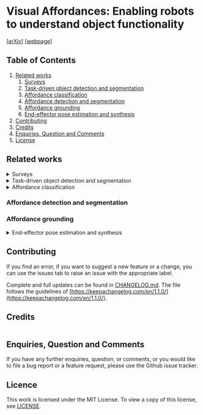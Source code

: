 # Visual Affordances: Enabling robots to understand object functionality

[[arXiv](...)]
[[webpage](...)]

## Table of Contents
1. [Related works](#related-works)
    1. [Surveys]()
    2. [Task-driven object detection and segmentation](#task-driven-detection)
    3. [Affordance classification](#affordance-classification)
    4. [Affordance detection and segmentation](#affordance-detection)
    5. [Affordance grounding](#affordance-grounding)
    6. [End-effector pose estimation and synthesis](#end-effector-pose)
2. [Contributing](#contributing)
3. [Credits](#credits)
4. [Enquiries, Question and Comments](#enquiries-question-and-comments)
5. [License](#license)

## Related works <a name="related-works"></a>

<details>
<summary>  Surveys <a name="surveys"></a></summary>

- [Visual affordance and function understanding](https://dl.acm.org/doi/10.1145/3446370)
- [A survey of visual affordance recognition based on deep learning](https://ieeexplore.ieee.org/document/10171410)

</details>

<details>
<summary> Task-driven object detection and segmentation <a name="task-driven-detection"></a></summary>

- [What object should i use? - Task driven object detection](https://arxiv.org/abs/1904.03000)
- [TaskCLIP: Extend Large Vision-Language Model for Task Oriented Object Detection](https://arxiv.org/abs/2403.08108)
- [VLTP: Vision-Language Guided Token Pruning for Task-Oriented Segmentation](https://arxiv.org/abs/2409.08464)
- [TOIST: Task oriented instance segmentation transformer with noun-pronoun distillation](https://arxiv.org/abs/2210.10775)
- [CoTDet: Affordance Knowledge Prompting for Task Driven Object Detection](https://arxiv.org/abs/2309.01093)

</details>

<details>
<summary> Affordance classification <a name="affordance-classification"></a></summary>

- [Visual object-action recognition: Inferring object affordances from human demonstration](https://www.sciencedirect.com/science/article/pii/S107731421000175X) 
- [Learning visual object categories for robot affordance prediction](https://journals.sagepub.com/doi/abs/10.1177/0278364909356602)
- [High-level object affordance recognition](https://ieeexplore.ieee.org/document/8812515)
- [Functional object descriptors for human activity modeling](https://ieeexplore.ieee.org/document/6630736)

</details>

### Affordance detection and segmentation <a name="affordance-detection"></a>

### Affordance grounding <a name="affordance-grounding"></a>

<details>
<summary> End-effector pose estimation and synthesis <a name="end-effector-pose"></a></summary>
- [Ganhand: Predicting human grasp affordances in multi-object scenes](https://openaccess.thecvf.com/content_CVPR_2020/html/Corona_GanHand_Predicting_Human_Grasp_Affordances_in_Multi-Object_Scenes_CVPR_2020_paper.html)
- [Affordance diffusion: Synthesizing hand-object interaction](https://arxiv.org/abs/2303.12538)

</details>

## Contributing <a name="contributing"></a>

If you find an error, if you want to suggest a new feature or a change, you can use the issues tab to raise an issue with the appropriate label. 

Complete and full updates can be found in [CHANGELOG.md](CHANGELOG.md). The file follows the guidelines of [https://keepachangelog.com/en/1.1.0/](https://keepachangelog.com/en/1.1.0/).


## Credits <a name="credits"></a>


```
```


## Enquiries, Question and Comments <a name="enquiries-question-and-comments"></a>

If you have any further enquiries, question, or comments, or you would like to file a bug report or a feature request, please use the Github issue tracker. 


## Licence <a name="license"></a>
This work is licensed under the MIT License.  To view a copy of this license, see [LICENSE](LICENSE).
